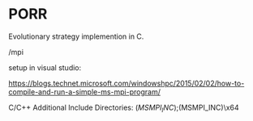 # PORR
Evolutionary strategy implemention in C.

/mpi

setup in visual studio:

https://blogs.technet.microsoft.com/windowshpc/2015/02/02/how-to-compile-and-run-a-simple-ms-mpi-program/

C/C++ Additional Include Directories: $(MSMPI_INC);$(MSMPI_INC)\x64
